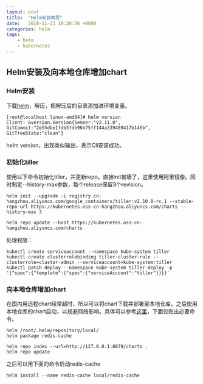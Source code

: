 ```yaml
---
layout: post
title:  "Helm安装教程"
date:   2018-11-23 10:26:56 +0800
categories: helm
tags:
    - helm
    - kubernetes
---
```


## Helm安装及向本地仓库增加chart

### Helm安装

下载[helm](https://github.com/helm/helm/releases)，解压，把解压后的目录添加进环境变量。

```shell
[root@localhost linux-amd64]# helm version
Client: &version.Version{SemVer:"v2.11.0", GitCommit:"2e55dbe1fdb5fdb96b75ff144a339489417b146b", GitTreeState:"clean"}
```

helm version，出现类似输出，表示Cli安装成功。

### 初始化tiller

使用以下命令初始化tiller，并更新repo。直接init被墙了，这里使用阿里镜像。同时制定--history-max参数，每个release保留3个revision。

```shell
helm init --upgrade -i registry.cn-hangzhou.aliyuncs.com/google_containers/tiller:v2.10.0-rc.1 --stable-repo-url https://kubernetes.oss-cn-hangzhou.aliyuncs.com/charts --history-max 3

helm repo update --host https://kubernetes.oss-cn-hangzhou.aliyuncs.com/charts
```

处理权限：

```shell
kubectl create serviceaccount --namespace kube-system tiller
kubectl create clusterrolebinding tiller-cluster-rule --clusterrole=cluster-admin --serviceaccount=kube-system:tiller
kubectl patch deploy --namespace kube-system tiller-deploy -p '{"spec":{"template":{"spec":{"serviceAccount":"tiller"}}}}'      
```

### 向本地仓库增加chart

在国内用远程chart经常超时，所以可以将chart下载并部署至本地仓库。之后使用本地仓库的chart启动，以规避网络影响。具体可以参考[这里](https://blog.csdn.net/liukuan73/article/details/79319900)，下面仅贴出必要命令。

```shell
helm /root/.helm/repository/local/
helm package redis-cache

helm repo index --url=http://127.0.0.1:8879/charts .    
helm repo update
```

之后可以用下面的命令启动redis-cache

```shell
helm install --name redis-cache local/redis-cache
```

